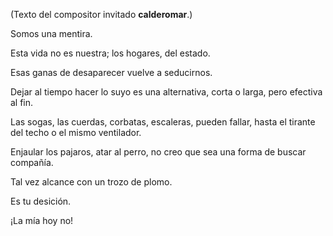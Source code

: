 (Texto del compositor invitado **calderomar**.)

Somos una mentira.

Esta vida no es nuestra;
los hogares, del estado.

Esas ganas de desaparecer
vuelve a seducirnos.

Dejar al tiempo hacer lo suyo
es una alternativa,
corta o larga,
pero efectiva al fin.

Las sogas, las cuerdas,
corbatas, escaleras,
pueden fallar,
hasta el tirante del techo
o el mismo ventilador.

Enjaular los pajaros,
atar al perro,
no creo que sea una forma
de buscar compañía.

Tal vez alcance con un
trozo de plomo.

Es tu desición.

¡La mía hoy no!
